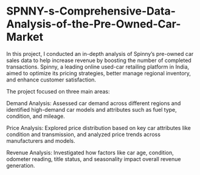 # SPNNY-s-Comprehensive-Data-Analysis-of-the-Pre-Owned-Car-Market
In this project, I conducted an in-depth analysis of Spinny’s pre-owned car sales data to help increase revenue by boosting the number of completed transactions. Spinny, a leading online used-car retailing platform in India, aimed to optimize its pricing strategies, better manage regional inventory, and enhance customer satisfaction.

The project focused on three main areas:

Demand Analysis: Assessed car demand across different regions and identified high-demand car models and attributes such as fuel type, condition, and mileage.

Price Analysis: Explored price distribution based on key car attributes like condition and transmission, and analyzed price trends across manufacturers and models.

Revenue Analysis: Investigated how factors like car age, condition, odometer reading, title status, and seasonality impact overall revenue generation.
